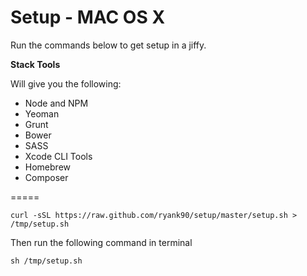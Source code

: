 Setup - MAC OS X
=====

Run the commands below to get setup in a jiffy.

__Stack Tools__

Will give you the following:

* Node and NPM
* Yeoman
* Grunt
* Bower
* SASS
* Xcode CLI Tools
* Homebrew
* Composer

=====

    curl -sSL https://raw.github.com/ryank90/setup/master/setup.sh > /tmp/setup.sh

Then run the following command in terminal

	sh /tmp/setup.sh

